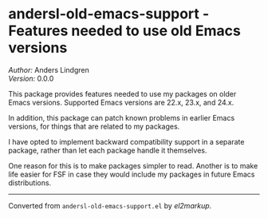 # andersl-old-emacs-support - Features needed to use old Emacs versions

*Author:* Anders Lindgren<br>
*Version:* 0.0.0<br>

This package provides features needed to use my packages on older
Emacs versions. Supported Emacs versions are 22.x, 23.x, and 24.x.

In addition, this package can patch known problems in earlier Emacs
versions, for things that are related to my packages.

I have opted to implement backward compatibility support in a
separate package, rather than let each package handle it themselves.

One reason for this is to make packages simpler to read. Another is
to make life easier for FSF in case they would include my packages
in future Emacs distributions.


---
Converted from `andersl-old-emacs-support.el` by *el2markup*.